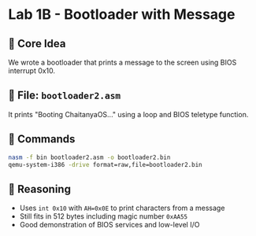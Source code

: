 # Lab 1B - Bootloader with Message

## 🧠 Core Idea

We wrote a bootloader that prints a message to the screen using BIOS interrupt 0x10.

## 📁 File: `bootloader2.asm`

It prints "Booting ChaitanyaOS..." using a loop and BIOS teletype function.

## 🔧 Commands

```bash
nasm -f bin bootloader2.asm -o bootloader2.bin
qemu-system-i386 -drive format=raw,file=bootloader2.bin
```

## 📝 Reasoning

* Uses `int 0x10` with `AH=0x0E` to print characters from a message
* Still fits in 512 bytes including magic number `0xAA55`
* Good demonstration of BIOS services and low-level I/O